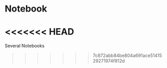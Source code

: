 # Notebook
<<<<<<< HEAD
=======

Several Notebooks
>>>>>>> 7c872abb84be804a691ace5141529271974f812d
